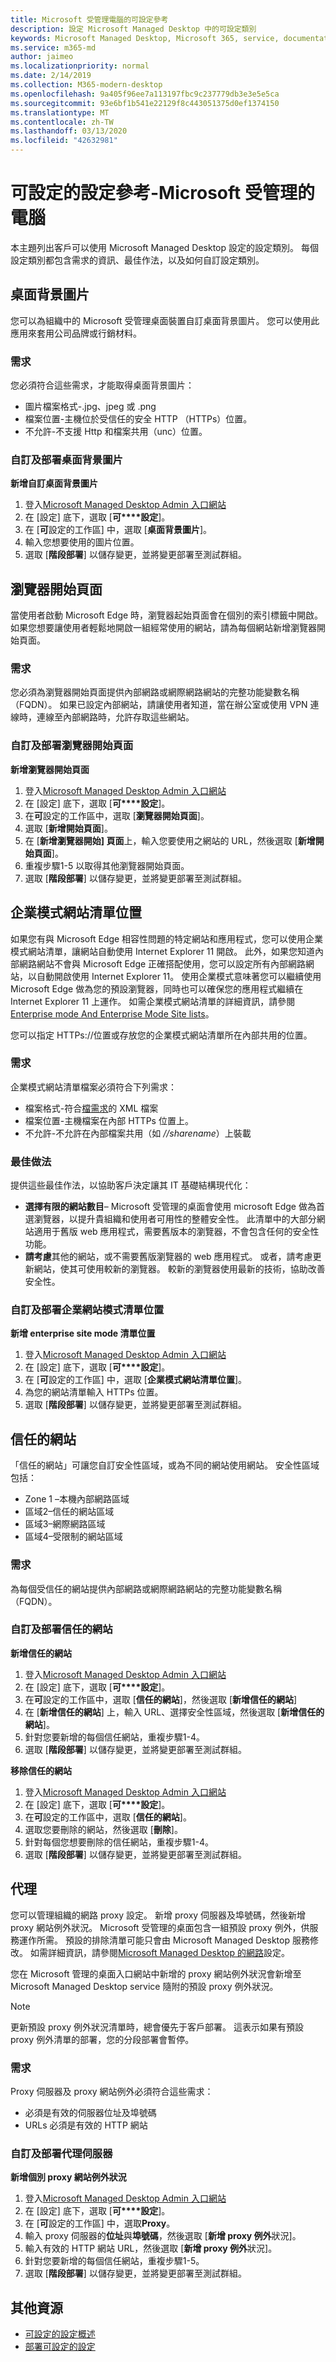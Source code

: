 ```yaml
---
title: Microsoft 受管理電腦的可設定參考
description: 設定 Microsoft Managed Desktop 中的可設定類別
keywords: Microsoft Managed Desktop, Microsoft 365, service, documentation, Microsoft 受管理的電腦, Microsoft 365, 服務, 文件
ms.service: m365-md
author: jaimeo
ms.localizationpriority: normal
ms.date: 2/14/2019
ms.collection: M365-modern-desktop
ms.openlocfilehash: 9a405f96ee7a113197fbc9c237779db3e3e5e5ca
ms.sourcegitcommit: 93e6bf1b541e22129f8c443051375d0ef1374150
ms.translationtype: MT
ms.contentlocale: zh-TW
ms.lasthandoff: 03/13/2020
ms.locfileid: "42632981"
---
```

# <a name="configurable-settings-reference---microsoft-managed-desktop"></a>可設定的設定參考-Microsoft 受管理的電腦

本主題列出客戶可以使用 Microsoft Managed Desktop 設定的設定類別。 每個設定類別都包含需求的資訊、最佳作法，以及如何自訂設定類別。 

## <a name="desktop-background-picture"></a>桌面背景圖片
您可以為組織中的 Microsoft 受管理桌面裝置自訂桌面背景圖片。 您可以使用此應用來套用公司品牌或行銷材料。 

### <a name="requirements"></a>需求

您必須符合這些需求，才能取得桌面背景圖片：
- 圖片檔案格式-.jpg、jpeg 或 .png
- 檔案位置-主機位於受信任的安全 HTTP （HTTPs）位置。 
- 不允許-不支援 Http 和檔案共用（unc）位置。 

### <a name="customize-and-deploy-desktop-background-picture"></a>自訂及部署桌面背景圖片

**新增自訂桌面背景圖片**
1. 登入[Microsoft Managed Desktop Admin 入口網站](https://aka.ms/mwaasportal)
2. 在 [設定] 底下，選取 [**可****設定**]。
3. 在 [**可**設定的工作區] 中，選取 [**桌面背景圖片**]。 
4. 輸入您想要使用的圖片位置。 
5. 選取 [**階段部署**] 以儲存變更，並將變更部署至測試群組。 

## <a name="browser-start-pages"></a>瀏覽器開始頁面
當使用者啟動 Microsoft Edge 時，瀏覽器起始頁面會在個別的索引標籤中開啟。 如果您想要讓使用者輕鬆地開啟一組經常使用的網站，請為每個網站新增瀏覽器開始頁面。 

### <a name="requirements"></a>需求

您必須為瀏覽器開始頁面提供內部網路或網際網路網站的完整功能變數名稱（FQDN）。 如果已設定內部網站，請讓使用者知道，當在辦公室或使用 VPN 連線時，連線至內部網路時，允許存取這些網站。 

### <a name="customize-and-deploy-browser-start-pages"></a>自訂及部署瀏覽器開始頁面

**新增瀏覽器開始頁面**
1. 登入[Microsoft Managed Desktop Admin 入口網站](https://aka.ms/mwaasportal)
2. 在 [設定] 底下，選取 [**可****設定**]。
3. 在**可**設定的工作區中，選取 [**瀏覽器開始頁面**]。 
4. 選取 [**新增開始頁面**]。
5. 在 [**新增瀏覽器開始] 頁面**上，輸入您要使用之網站的 URL，然後選取 [**新增開始頁面**]。 
6. 重複步驟1-5 以取得其他瀏覽器開始頁面。 
7. 選取 [**階段部署**] 以儲存變更，並將變更部署至測試群組。

## <a name="enterprise-mode-site-list-location"></a>企業模式網站清單位置

如果您有與 Microsoft Edge 相容性問題的特定網站和應用程式，您可以使用企業模式網站清單，讓網站自動使用 Internet Explorer 11 開啟。 此外，如果您知道內部網路網站不會與 Microsoft Edge 正確搭配使用，您可以設定所有內部網路網站，以自動開啟使用 Internet Explorer 11。 使用企業模式意味著您可以繼續使用 Microsoft Edge 做為您的預設瀏覽器，同時也可以確保您的應用程式繼續在 Internet Explorer 11 上運作。 如需企業模式網站清單的詳細資訊，請參閱[Enterprise mode And Enterprise Mode Site lists](https://docs.microsoft.com/internet-explorer/ie11-deploy-guide/what-is-enterprise-mode)。 

您可以指定 HTTPs://位置或存放您的企業模式網站清單所在內部共用的位置。 

### <a name="requirements"></a>需求

企業模式網站清單檔案必須符合下列需求：
- 檔案格式-符合[檔需求](https://docs.microsoft.com/internet-explorer/ie11-deploy-guide/what-is-enterprise-mode#site-list-xml-file)的 XML 檔案
- 檔案位置-主機檔案在內部 HTTPs 位置上。 
- 不允許-不允許在內部檔案共用（如 *//sharename*）上裝載

### <a name="best-practices"></a>最佳做法

提供這些最佳作法，以協助客戶決定讓其 IT 基礎結構現代化：
- **選擇有限的網站數目**– Microsoft 受管理的桌面會使用 microsoft Edge 做為首選瀏覽器，以提升貴組織和使用者可用性的整體安全性。 此清單中的大部分網站適用于舊版 web 應用程式，需要舊版本的瀏覽器，不會包含任何的安全性功能。 
- **請考慮**其他的網站，或不需要舊版瀏覽器的 web 應用程式。 或者，請考慮更新網站，使其可使用較新的瀏覽器。 較新的瀏覽器使用最新的技術，協助改善安全性。

### <a name="customize-and-deploy-enterprise-site-mode-list-location"></a>自訂及部署企業網站模式清單位置

**新增 enterprise site mode 清單位置**

1.  登入[Microsoft Managed Desktop Admin 入口網站](https://aka.ms/mwaasportal)
2.  在 [設定] 底下，選取 [**可****設定**]。
3.  在 [**可**設定的工作區] 中，選取 [**企業模式網站清單位置**]。 
4.  為您的網站清單輸入 HTTPs 位置。 
5.  選取 [**階段部署**] 以儲存變更，並將變更部署至測試群組。

## <a name="trusted-sites"></a>信任的網站

「信任的網站」可讓您自訂安全性區域，或為不同的網站使用網站。 安全性區域包括： 
- Zone 1 –本機內部網路區域
- 區域2–信任的網站區域
- 區域3–網際網路區域
- 區域4–受限制的網站區域

### <a name="requirements"></a>需求

為每個受信任的網站提供內部網路或網際網路網站的完整功能變數名稱（FQDN）。 

### <a name="customize-and-deploy-trusted-sites"></a>自訂及部署信任的網站

**新增信任的網站**

1. 登入[Microsoft Managed Desktop Admin 入口網站](https://aka.ms/mwaasportal)
2. 在 [設定] 底下，選取 [**可****設定**]。
3. 在**可**設定的工作區中，選取 [**信任的網站**]，然後選取 [**新增信任的網站**] 
4. 在 [**新增信任的網站**] 上，輸入 URL、選擇安全性區域，然後選取 [**新增信任的網站**]。 
5. 針對您要新增的每個信任網站，重複步驟1-4。 
6. 選取 [**階段部署**] 以儲存變更，並將變更部署至測試群組。

**移除信任的網站**

1. 登入[Microsoft Managed Desktop Admin 入口網站](https://aka.ms/mwaasportal)
2. 在 [設定] 底下，選取 [**可****設定**]。
3. 在**可**設定的工作區中，選取 [**信任的網站**]。 
4. 選取您要刪除的網站，然後選取 [**刪除**]。 
5. 針對每個您想要刪除的信任網站，重複步驟1-4。 
6. 選取 [**階段部署**] 以儲存變更，並將變更部署至測試群組。

## <a name="proxy"></a>代理
您可以管理組織的網路 proxy 設定。 新增 proxy 伺服器及埠號碼，然後新增 proxy 網站例外狀況。 Microsoft 受管理的桌面包含一組預設 proxy 例外，供服務運作所需。 預設的排除清單可能只會由 Microsoft Managed Desktop 服務修改。  如需詳細資訊，請參閱[Microsoft Managed Desktop 的網路](../get-ready/network.md)設定。 

您在 Microsoft 管理的桌面入口網站中新增的 proxy 網站例外狀況會新增至 Microsoft Managed Desktop service 隨附的預設 proxy 例外狀況。 

> [!NOTE]
> 更新預設 proxy 例外狀況清單時，總會優先于客戶部署。 這表示如果有預設 proxy 例外清單的部署，您的分段部署會暫停。  

### <a name="requirements"></a>需求

Proxy 伺服器及 proxy 網站例外必須符合這些需求：
- 必須是有效的伺服器位址及埠號碼
- URLs 必須是有效的 HTTP 網站 

### <a name="customize-and-deploy-proxies"></a>自訂及部署代理伺服器

**新增個別 proxy 網站例外狀況**

1. 登入[Microsoft Managed Desktop Admin 入口網站](https://aka.ms/mwaasportal)
2. 在 [設定] 底下，選取 [**可****設定**]。
3. 在 [**可**設定的工作區] 中，選取**Proxy**。 
4. 輸入 proxy 伺服器的**位址**與**埠號碼**，然後選取 [**新增 proxy 例外**狀況]。 
5. 輸入有效的 HTTP 網站 URL，然後選取 [**新增 proxy 例外**狀況]。 
6. 針對您要新增的每個信任網站，重複步驟1-5。 
7. 選取 [**階段部署**] 以儲存變更，並將變更部署至測試群組。

## <a name="additional-resources"></a>其他資源
- [可設定的設定概述](config-setting-overview.md) 
- [部署可設定的設定](config-setting-deploy.md)
